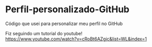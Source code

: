 # Perfil-personalizado-GitHub
Código que usei para personalizar meu perfil no GitHub <br/>

Fiz seguindo um tutorial do youtube! <br/>
https://www.youtube.com/watch?v=cRoBt6AZgjc&list=WL&index=1
